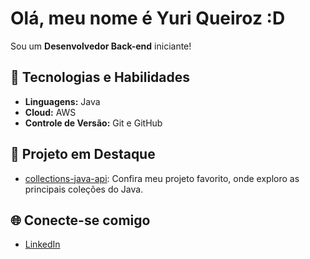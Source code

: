 # Olá, meu nome é Yuri Queiroz :D

Sou um **Desenvolvedor Back-end** iniciante!

## 🚀 Tecnologias e Habilidades
- **Linguagens:** Java
- **Cloud:** AWS
- **Controle de Versão:** Git e GitHub

## 🌟 Projeto em Destaque
- [collections-java-api](https://github.com/yurimq64/collections-java-api): Confira meu projeto favorito, onde exploro as principais coleções do Java.

## 🌐 Conecte-se comigo
- [LinkedIn](https://www.linkedin.com/in/yuri-queiroz-1aa334258)
